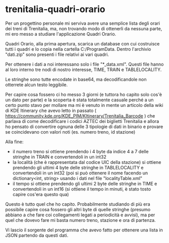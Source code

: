 # trenitalia-quadri-orario

Per un progettino personale mi serviva avere una semplice lista degli orari dei treni di Trenitalia, ma, non trovando modo di ottenerli da nessuna parte, mi ero messo a studiare l'applicazione Quadri Orario.

Quadri Orario, alla prima apertura, scarica un database con cui costruisce tutti i quadri e lo copia nella cartella C:/ProgramData. Dentro l'archivio "dati.zip" sono presenti i file relativi ai vari quadri.

Per ottenere i dati a noi interessano solo i file "*_data.xml". Questi file hanno al loro interno tre nodi di nostro interesse, TIME, TRAIN e TABLELOCALITY.

Le stringhe sono tutte encodate in base64, ma decodificandole non otterrete alcun testo leggibile. 

Per capire cosa fossero ci ho messo 3 giorni (e tuttora ho capito solo cos'è un dato per parte) e la scoperta è stata totalmente casuale perché a un certo punto stavo per mollare ma mi è venuto in mente un articolo della wiki di KDE Itinerary che avevo letto in passato ( https://community.kde.org/KDE_PIM/KItinerary/Trenitalia_Barcode ) che parlava di come decodificare i codici AZTEC dei biglietti Trenitalia e allora ho pensato di convertire ognuna delle 3 tipologie di dati in binario e provare se coincidevano con valori noti (es. numero treno, id stazione)

Alla fine:
- il numero treno si ottiene prendendo i 4 byte da indice 4 a 7 delle stringhe in TRAIN e convertendoli in un int32
- la località (che è rappresentata dal codice UIC della stazione) si ottiene prendendo gli ultimi 4 byte delle stringhe in TABLELOCALITY e convertendoli in un int32 (poi si può ottenere il nome facendo un dictionary<int, string> usando i dati nel file "localityTable.xml"
- il tempo si ottiene prendendo gli ultimi 2 byte delle stringhe in TIME e convertendoli in un int16 (si ottiene il tempo in minuti, è stato tosto capire cos'era questo qua)

Questo è tutto quel che ho capito. Probabilmente studiando di più era possibile capire cosa fossero gli altri byte di quelle stringhe (presumo abbiano a che fare coi collegamenti legati a periodicità e avvisi), ma per quel che dovevo fare mi basta numero treno, stazione e ora di partenza.

Vi lascio il sorgente del programma che avevo fatto per ottenere una lista in JSON partendo da questi dati. 
